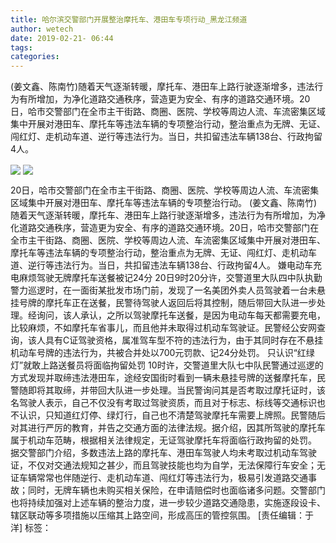 ```yaml
---
title: 哈尔滨交警部门开展整治摩托车、港田车专项行动_黑龙江频道
author: wetech
date: 2019-02-21- 06:44
tags: 
categories: 
---
```

(姜文鑫、陈南竹)随着天气逐渐转暖，摩托车、港田车上路行驶逐渐增多，违法行为有所增加，为净化道路交通秩序，营造更为安全、有序的道路交通环境。20日，哈市交警部门在全市主干街路、商圈、医院、学校等周边人流、车流密集区域集中开展对港田车、摩托车等违法车辆的专项整治行动，整治重点为无牌、无证、闯红灯、走机动车道、逆行等违法行为。当日，共扣留违法车辆138台、行政拘留4人。
<!-- more -->
                
<img align="center" border="0" src="http://p0.ifengimg.com/a/2019_08/07e94b7a4486b7b_size551_w597_h398.png" />
                
<img align="center" border="0" src="http://p2.ifengimg.com/a/2016/0810/204c433878d5cf9size1_w16_h16.png" />
            
20日，哈市交警部门在全市主干街路、商圈、医院、学校等周边人流、车流密集区域集中开展对港田车、摩托车等违法车辆的专项整治行动。
(姜文鑫、陈南竹)随着天气逐渐转暖，摩托车、港田车上路行驶逐渐增多，违法行为有所增加，为净化道路交通秩序，营造更为安全、有序的道路交通环境。20日，哈市交警部门在全市主干街路、商圈、医院、学校等周边人流、车流密集区域集中开展对港田车、摩托车等违法车辆的专项整治行动，整治重点为无牌、无证、闯红灯、走机动车道、逆行等违法行为。当日，共扣留违法车辆138台、行政拘留4人。
嫌电动车充电麻烦驾驶无牌摩托车送餐被记24分
20日9时20分许，交警道里大队四中队执勤警力巡逻时，在一面街某批发市场门前，发现了一名美团外卖人员驾驶着一台未悬挂号牌的摩托车正在送餐，民警待驾驶人返回后将其控制，随后带回大队进一步处理。经询问，该人承认，之所以驾驶摩托车送餐，是因为电动车每天都需要充电，比较麻烦，不如摩托车省事儿，而且他并未取得过机动车驾驶证。民警经公安网查询，该人具有C证驾驶资格，属准驾车型不符的违法行为，由于其同时存在不悬挂机动车号牌的违法行为，共被合并处以700元罚款、记24分处罚。
只认识“红绿灯”就敢上路送餐员将面临拘留处罚
10时许，交警道里大队七中队民警通过巡逻的方式发现并取缔违法港田车，途经安国街时看到一辆未悬挂号牌的送餐摩托车，民警随即将其取缔，并带回大队进一步处理。当民警询问其是否考取过摩托证时，该名驾驶人表示，自己不仅没有考取过驾驶资质，而且对于标志、标线等交通标识也不认识，只知道红灯停、绿灯行，自己也不清楚驾驶摩托车需要上牌照。民警随后对其进行严厉的教育，并告之交通方面的法律法规。据介绍，因其所驾驶的摩托车属于机动车范畴，根据相关法律规定，无证驾驶摩托车将面临行政拘留的处罚。
据交警部门介绍，多数违法上路的摩托车、港田车驾驶人均未考取过机动车驾驶证，不仅对交通法规知之甚少，而且驾驶技能也均为自学，无法保障行车安全；无证车辆常常也伴随逆行、走机动车道、闯红灯等违法行为，极易引发道路交通事故；同时，无牌车辆也未购买相关保险，在申请赔偿时也面临诸多问题。交警部门也将持续加强对上述车辆的整治力度，进一步较少道路交通隐患，实施逐段设卡、辖区联动等多项措施以压缩其上路空间，形成高压的管控氛围。
[责任编辑：于洋]
标签：
 
 
 
             
